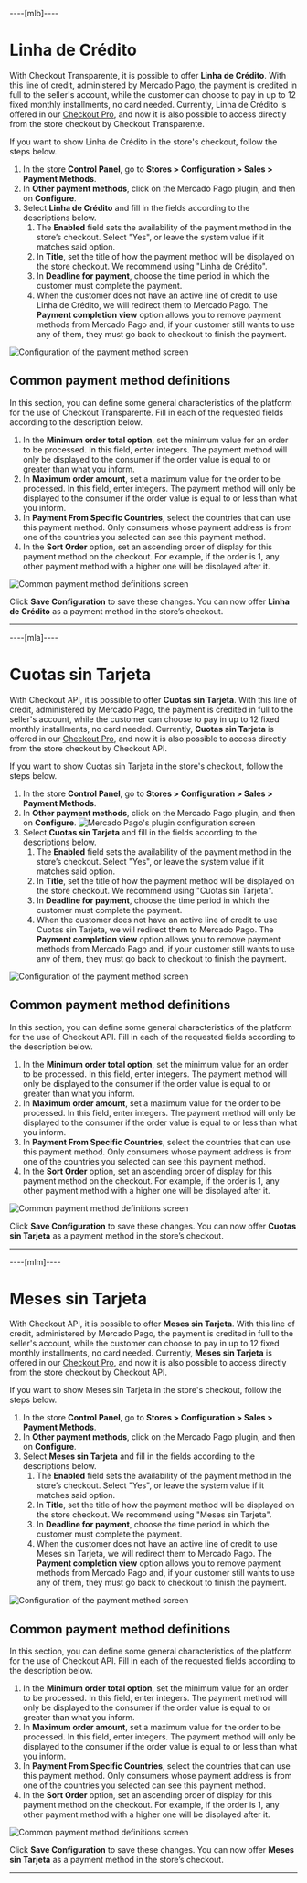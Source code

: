 ----[mlb]----
# Linha de Crédito
With Checkout Transparente, it is possible to offer **Linha de Crédito**. With this line of credit, administered by Mercado Pago, the payment is credited in full to the seller's account, while the customer can choose to pay in up to 12 fixed monthly installments, no card needed.
Currently, Linha de Crédito is offered in our [Checkout Pro](/developers/en/docs/checkout-pro/landing), and now it is also possible to access directly from the store checkout by Checkout Transparente.

If you want to show Linha de Crédito in the store's checkout, follow the steps below.
1. In the store **Control Panel**, go to **Stores > Configuration > Sales > Payment Methods**.
2. In **Other payment methods**, click on the Mercado Pago plugin, and then on **Configure**.
3. Select **Linha de Crédito** and fill in the fields according to the descriptions below.
    1. The **Enabled** field sets the availability of the payment method in the store’s checkout. Select "Yes", or leave the system value if it matches said option.
    2. In **Title**, set the title of how the payment method will be displayed on the store checkout. We recommend using "Linha de Crédito".
    3. In **Deadline for payment**, choose the time period in which the customer must complete the payment.
    4. When the customer does not have an active line of credit to use Linha de Crédito, we will redirect them to Mercado Pago. The **Payment completion view** option allows you to remove payment methods from Mercado Pago and, if your customer still wants to use any of them, they must go back to checkout to finish the payment.

![Configuration of the payment method screen](/images/adobe-commerce/cho-api-config2-mlb-pt.png)

## Common payment method definitions
In this section, you can define some general characteristics of the platform for the use of Checkout Transparente. Fill in each of the requested fields according to the description below.
1. In the **Minimum order total option**, set the minimum value for an order to be processed. In this field, enter integers. The payment method will only be displayed to the consumer if the order value is equal to or greater than what you inform.
2. In **Maximum order amount**, set a maximum value for the order to be processed. In this field, enter integers. The payment method will only be displayed to the consumer if the order value is equal to or less than what you inform.
3. In **Payment From Specific Countries**, select the countries that can use this payment method. Only consumers whose payment address is from one of the countries you selected can see this payment method.
4. In the **Sort Order** option, set an ascending order of display for this payment method on the checkout. For example, if the order is 1, any other payment method with a higher one will be displayed after it.

![Common payment method definitions screen](/images/adobe-commerce/cho-api-credits-definitions-mlb-pt.png)

Click **Save Configuration** to save these changes. You can now offer **Linha de Crédito** as a payment method in the store’s checkout.

------------
----[mla]----
# Cuotas sin Tarjeta
With Checkout API, it is possible to offer **Cuotas sin Tarjeta**. With this line of credit, administered by Mercado Pago, the payment is credited in full to the seller's account, while the customer can choose to pay in up to 12 fixed monthly installments, no card needed.
Currently, **Cuotas sin Tarjeta** is offered in our [Checkout Pro](/developers/en/docs/checkout-pro/landing), and now it is also possible to access directly from the store checkout by Checkout API.

If you want to show Cuotas sin Tarjeta in the store's checkout, follow the steps below.

1. In the store **Control Panel**, go to **Stores > Configuration > Sales > Payment Methods**.
2. In **Other payment methods**, click on the Mercado Pago plugin, and then on **Configure**.
    ![Mercado Pago's plugin configuration screen](/images/adobe-commerce/cho-api-credits-config-mla-es.png)
3. Select **Cuotas sin Tarjeta** and fill in the fields according to the descriptions below.
    1. The **Enabled** field sets the availability of the payment method in the store’s checkout. Select "Yes", or leave the system value if it matches said option.
    2. In **Title**, set the title of how the payment method will be displayed on the store checkout. We recommend using "Cuotas sin Tarjeta".
    3. In **Deadline for payment**, choose the time period in which the customer must complete the payment.
    4. When the customer does not have an active line of credit to use Cuotas sin Tarjeta, we will redirect them to Mercado Pago. The **Payment completion view** option allows you to remove payment methods from Mercado Pago and, if your customer still wants to use any of them, they must go back to checkout to finish the payment.

![Configuration of the payment method screen](/images/adobe-commerce/cho-api-credits-config2-mla-es.png)

## Common payment method definitions
In this section, you can define some general characteristics of the platform for the use of Checkout API. Fill in each of the requested fields according to the description below.
1. In the **Minimum order total option**, set the minimum value for an order to be processed. In this field, enter integers. The payment method will only be displayed to the consumer if the order value is equal to or greater than what you inform.
2. In **Maximum order amount**, set a maximum value for the order to be processed. In this field, enter integers. The payment method will only be displayed to the consumer if the order value is equal to or less than what you inform.
3. In **Payment From Specific Countries**, select the countries that can use this payment method. Only consumers whose payment address is from one of the countries you selected can see this payment method.
4. In the **Sort Order** option, set an ascending order of display for this payment method on the checkout. For example, if the order is 1, any other payment method with a higher one will be displayed after it.

![Common payment method definitions screen](/images/adobe-commerce/cho-api-credits-definitions-mla-es.png)

Click **Save Configuration** to save these changes. You can now offer **Cuotas sin Tarjeta** as a payment method in the store’s checkout.

------------
----[mlm]----
# Meses sin Tarjeta
With Checkout API, it is possible to offer **Meses sin Tarjeta**. With this line of credit, administered by Mercado Pago, the payment is credited in full to the seller's account, while the customer can choose to pay in up to 12 fixed monthly installments, no card needed.
Currently, **Meses sin Tarjeta** is offered in our [Checkout Pro](/developers/en/docs/checkout-pro/landing), and now it is also possible to access directly from the store checkout by Checkout API.

If you want to show Meses sin Tarjeta in the store's checkout, follow the steps below.
1. In the store **Control Panel**, go to **Stores > Configuration > Sales > Payment Methods**.
2. In **Other payment methods**, click on the Mercado Pago plugin, and then on **Configure**.
3. Select **Meses sin Tarjeta** and fill in the fields according to the descriptions below.
    1. The **Enabled** field sets the availability of the payment method in the store’s checkout. Select "Yes", or leave the system value if it matches said option.
    2. In **Title**, set the title of how the payment method will be displayed on the store checkout. We recommend using "Meses sin Tarjeta".
    3. In **Deadline for payment**, choose the time period in which the customer must complete the payment.
    4. When the customer does not have an active line of credit to use Meses sin Tarjeta, we will redirect them to Mercado Pago. The **Payment completion view** option allows you to remove payment methods from Mercado Pago and, if your customer still wants to use any of them, they must go back to checkout to finish the payment.

![Configuration of the payment method screen](/images/adobe-commerce/cho-api-credits-config2-mlm-es.png)

## Common payment method definitions
In this section, you can define some general characteristics of the platform for the use of Checkout API. Fill in each of the requested fields according to the description below.
1. In the **Minimum order total option**, set the minimum value for an order to be processed. In this field, enter integers. The payment method will only be displayed to the consumer if the order value is equal to or greater than what you inform.
2. In **Maximum order amount**, set a maximum value for the order to be processed. In this field, enter integers. The payment method will only be displayed to the consumer if the order value is equal to or less than what you inform.
3. In **Payment From Specific Countries**, select the countries that can use this payment method. Only consumers whose payment address is from one of the countries you selected can see this payment method.
4. In the **Sort Order** option, set an ascending order of display for this payment method on the checkout. For example, if the order is 1, any other payment method with a higher one will be displayed after it.

![Common payment method definitions screen](/images/adobe-commerce/cho-api-credits-definitions-mla-es.png)

Click **Save Configuration** to save these changes. You can now offer **Meses sin Tarjeta** as a payment method in the store’s checkout.

------------
